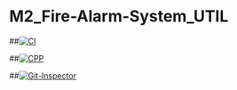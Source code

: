 # M2_Fire-Alarm-System_UTIL

##[![CI](https://github.com/Vikassamayamanthula/M2_Fire-Alarm-System_UTIL/actions/workflows/CI.yml/badge.svg)](https://github.com/Vikassamayamanthula/M2_Fire-Alarm-System_UTIL/actions/workflows/CI.yml)


##[![CPP](https://github.com/Vikassamayamanthula/M2_Fire-Alarm-System_UTIL/actions/workflows/CPP.yml/badge.svg)](https://github.com/Vikassamayamanthula/M2_Fire-Alarm-System_UTIL/actions/workflows/CPP.yml)

##[![Git-Inspector](https://github.com/Vikassamayamanthula/M2_Fire-Alarm-System_UTIL/actions/workflows/Git-Inspector.yml/badge.svg)](https://github.com/Vikassamayamanthula/M2_Fire-Alarm-System_UTIL/actions/workflows/Git-Inspector.yml)
